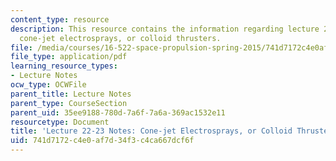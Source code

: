 ```yaml
---
content_type: resource
description: This resource contains the information regarding lecture 22-23 notes
  cone-jet electrosprays, or colloid thrusters.
file: /media/courses/16-522-space-propulsion-spring-2015/741d7172c4e0af7d34f3c4ca667dcf6f_MIT16_522S15_Lecture22-23.pdf
file_type: application/pdf
learning_resource_types:
- Lecture Notes
ocw_type: OCWFile
parent_title: Lecture Notes
parent_type: CourseSection
parent_uid: 35ee9188-780d-7a6f-7a6a-369ac1532e11
resourcetype: Document
title: 'Lecture 22-23 Notes: Cone-jet Electrosprays, or Colloid Thrusters'
uid: 741d7172-c4e0-af7d-34f3-c4ca667dcf6f
---
```

